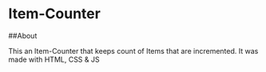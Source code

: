 # Item-Counter

##About

This an Item-Counter that keeps count of Items that are incremented. It was made with HTML, CSS &amp; JS


